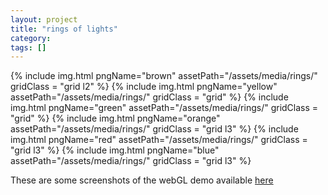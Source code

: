 ```yaml
---
layout: project
title: "rings of lights"
category: 
tags: []
---
```



<div class="content-container">
<div class="index-content">
<div class="grid-gutter"></div><div class="grid-sizer"></div>
  {% include img.html pngName="brown" assetPath="/assets/media/rings/" gridClass = "grid l2" %}
  {% include img.html pngName="yellow" assetPath="/assets/media/rings/" gridClass = "grid" %}
  {% include img.html pngName="green" assetPath="/assets/media/rings/" gridClass = "grid" %}
  {% include img.html pngName="orange" assetPath="/assets/media/rings/" gridClass = "grid l3" %}
  {% include img.html pngName="red" assetPath="/assets/media/rings/" gridClass = "grid l3" %}
  {% include img.html pngName="blue" assetPath="/assets/media/rings/" gridClass = "grid l3" %}
</div>
</div>

These are some screenshots of the webGL demo available [here](/demo/rings/)

